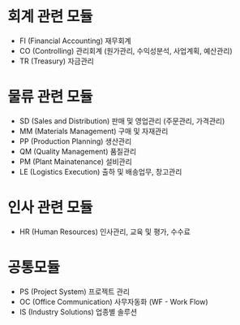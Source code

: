 # 회계 관련 모듈
- FI (Financial Accounting)     재무회계
- CO (Controlling)              관리회계 (원가관리, 수익성분석, 사업계획, 예산관리)
- TR (Treasury)                 자금관리

# 물류 관련 모듈
- SD (Sales and Distribution)   판매 및 영업관리 (주문관리, 가격관리)
- MM (Materials Management)     구매 및 자재관리
- PP (Production Planning)      생산관리
- QM (Quality Management)       품질관리
- PM (Plant Mainatenance)       설비관리
- LE (Logistics Execution)      출하 및 배송업무, 창고관리

# 인사 관련 모듈
- HR (Human Resources)          인사관리, 교육 및 평가, 수수료

# 공통모듈
- PS (Project System)           프로젝트 관리
- OC (Office Communication)     사무자동화 (WF - Work Flow)
- IS (Industry Solutions)       업종별 솔루션

